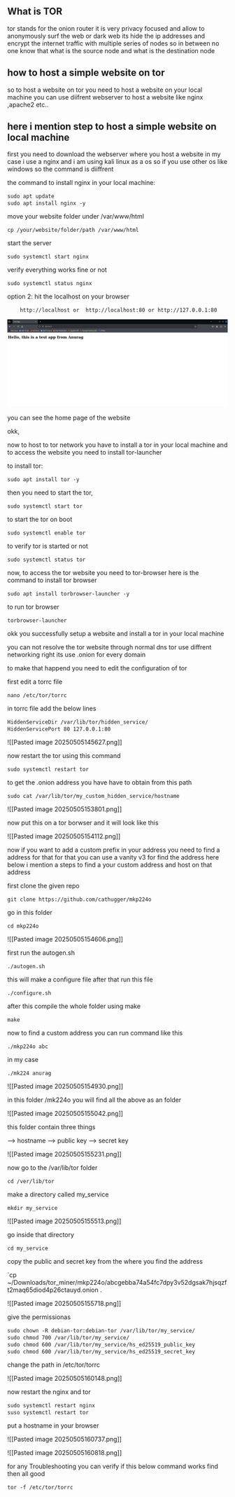 
## What is TOR

tor stands for the onion router it is very privacy focused and allow to anonymously surf the web or dark web its hide the ip addresses and encrypt the internet traffic with multiple series of nodes so in between no one know that what is the source node and what is the destination node


## how to host a simple website on tor

so to host a website on tor you need to host a website on your local machine you can use diifrent webserver to host a website like nginx ,apache2 etc..

## here i mention step to host a simple website on local machine

first you need to download the webserver where you host a website in my case i use a nginx and i am  using kali linux as a os  so if you use other os like windows so the command is diiffrent

the command to install nginx in your local machine:

	sudo apt update
	sudo apt install nginx -y

move  your website folder  under /var/www/html

	cp /your/website/folder/path /var/www/html

start the server

	sudo systemctl start nginx

verify everything works fine or not

	sudo systemctl status nginx



option 2:
	hit the localhost on your browser

		http://localhost or  http://localhost:80 or http://127.0.0.1:80


![](https://github.com/AnuragBathani/Host-a-site-on-tor/blob/main/Pasted%20image%2020250505161236.png)



you can see the home page of the website 

okk,

now to host to tor network you have to install a tor in your local machine and to access the website you need to install tor-launcher

to install tor:

	sudo apt install tor -y
	
then you need to start the tor,

	sudo systemctl start tor

to start the tor on boot

	sudo systemctl enable tor

to verify tor is started or not 

	sudo systemctl status tor

now, to access the tor website you need to tor-browser here is the command to install tor browser

	sudo apt install torbrowser-launcher -y

to run tor browser

	torbrowser-launcher

okk you successfully setup a website and install a tor in your local machine

you can not resolve the tor website through normal dns tor use diffrent networking right its use .onion for every domain

to make that happend you need to edit the configuration of tor 

first edit a torrc file 

	nano /etc/tor/torrc

in torrc file add the below lines

	HiddenServiceDir /var/lib/tor/hidden_service/
	HiddenServicePort 80 127.0.0.1:80

![[Pasted image 20250505145627.png]]

now restart the tor using this command

	sudo systemctl restart tor


to get the .onion address you have have to obtain from this path

	sudo cat /var/lib/tor/my_custom_hidden_service/hostname

![[Pasted image 20250505153801.png]]


now put this on a tor borwser and it will look like this

![[Pasted image 20250505154112.png]]

now if you want to add a custom prefix in your address you need to find a address for that for that you can use a vanity v3 for find the address here below i mention a steps to find a your custom address and host on that address

first clone the given repo

	git clone https://github.com/cathugger/mkp224o

go in this folder 

	cd mkp224o

![[Pasted image 20250505154606.png]]

first run the autogen.sh

	./autogen.sh

this will make a configure file after that run this file

	./configure.sh

after this compile the whole folder using make

	make

now to find a custom address you can run command like this

	./mkp224o abc

in my case 

	./mk224 anurag

![[Pasted image 20250505154930.png]]


in this folder /mk224o you will find all the above as an folder 

![[Pasted image 20250505155042.png]]

this folder contain three things

--> hostname
--> public key
--> secret key

![[Pasted image 20250505155231.png]]


now go to the /var/lib/tor folder

	cd /ver/lib/tor

make a directory called my_service

	mkdir my_service

![[Pasted image 20250505155513.png]]

go inside that directory

	cd my_service

copy the public and secret key from the where you find the address 

`cp ~/Downloads/tor_miner/mkp224o/abcgebba74a54fc7dpy3v52dgsak7hjsqzft2maq65diod4p26ctauyd.onion .


![[Pasted image 20250505155718.png]]

give the permissionas

	sudo chown -R debian-tor:debian-tor /var/lib/tor/my_service/
	sudo chmod 700 /var/lib/tor/my_service/
	sudo chmod 600 /var/lib/tor/my_service/hs_ed25519_public_key
	sudo chmod 600 /var/lib/tor/my_service/hs_ed25519_secret_key

change the path in /etc/tor/torrc 

![[Pasted image 20250505160148.png]]

now restart the nginx and tor

	sudo systemctl restart nginx
	suso systemctl restart tor

put a hostname in your browser

![[Pasted image 20250505160737.png]]

![[Pasted image 20250505160818.png]]


for any  Troubleshooting you can verify if this below command works find then all good

	tor -f /etc/tor/torrc
